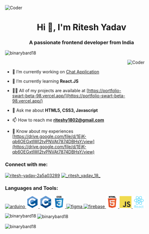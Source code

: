<img align = "center" height = "200px" width="100%" alt="Coder" src = "https://user-images.githubusercontent.com/74038190/225813708-98b745f2-7d22-48cf-9150-083f1b00d6c9.gif">
<h1 align="center">Hi 👋, I'm Ritesh Yadav</h1>
<h3 align="center">A passionate frontend developer from India</h3>

<p align="left"> <img src="https://komarev.com/ghpvc/?username=binarybard18&label=Profile%20views&color=0e75b6&style=flat" alt="binarybard18" /> </p>

<img align = "right" width = "20%" height = "300px" alt="Coder" src = "https://camo.githubusercontent.com/19db51af5f90f1b152bc0b9078f5fe97053955be5074f03f17019c70345bdcdb/68747470733a2f2f6d69726f2e6d656469756d2e636f6d2f6d61782f313336302f302a37513379765349765f7430696f4a2d5a2e676966">

<p align="left"> <a href="https://twitter.com/" target="blank"><img src="https://img.shields.io/twitter/follow/?logo=twitter&style=for-the-badge" alt="" /></a> </p>

- 🔭 I’m currently working on [Chat Application](https://chat-application-chi-gules.vercel.app/)

- 🌱 I’m currently learning **React.JS**

- 👨‍💻 All of my projects are available at [https://portfolio-swart-beta-98.vercel.app/](https://portfolio-swart-beta-98.vercel.app/)

- 💬 Ask me about **HTML5, CSS3, Javascript**

- 📫 How to reach me **riteshy1802@gmail.com**

- 📄 Know about my experiences [https://drive.google.com/file/d/1EjK-qb6OEGxtlWl2tvPNVAt7874DBHsY/view](https://drive.google.com/file/d/1EjK-qb6OEGxtlWl2tvPNVAt7874DBHsY/view)

<h3 align="left">Connect with me:</h3>
<p align="left">
<a href="https://linkedin.com/in/ritesh-yadav-2a5a03289" target="blank"><img align="center" src="https://raw.githubusercontent.com/rahuldkjain/github-profile-readme-generator/master/src/images/icons/Social/linked-in-alt.svg" alt="ritesh-yadav-2a5a03289" height="30" width="40" /></a>
<a href="https://instagram.com/_ritesh_yadav_18_" target="blank"><img align="center" src="https://raw.githubusercontent.com/rahuldkjain/github-profile-readme-generator/master/src/images/icons/Social/instagram.svg" alt="_ritesh_yadav_18_" height="30" width="40" /></a>
</p>

<h3 align="left">Languages and Tools:</h3>
<p align="left"> <a href="https://www.arduino.cc/" target="_blank" rel="noreferrer"> <img src="https://cdn.worldvectorlogo.com/logos/arduino-1.svg" alt="arduino" width="40" height="40"/> </a> <a href="https://www.cprogramming.com/" target="_blank" rel="noreferrer"> <img src="https://raw.githubusercontent.com/devicons/devicon/master/icons/c/c-original.svg" alt="c" width="40" height="40"/> </a> <a href="https://www.w3schools.com/cpp/" target="_blank" rel="noreferrer"> <img src="https://raw.githubusercontent.com/devicons/devicon/master/icons/cplusplus/cplusplus-original.svg" alt="cplusplus" width="40" height="40"/> </a> <a href="https://www.w3schools.com/css/" target="_blank" rel="noreferrer"> <img src="https://raw.githubusercontent.com/devicons/devicon/master/icons/css3/css3-original-wordmark.svg" alt="css3" width="40" height="40"/> </a> <a href="https://www.figma.com/" target="_blank" rel="noreferrer"> <img src="https://www.vectorlogo.zone/logos/figma/figma-icon.svg" alt="figma" width="40" height="40"/> </a> <a href="https://firebase.google.com/" target="_blank" rel="noreferrer"> <img src="https://www.vectorlogo.zone/logos/firebase/firebase-icon.svg" alt="firebase" width="40" height="40"/> </a> <a href="https://www.w3.org/html/" target="_blank" rel="noreferrer"> <img src="https://raw.githubusercontent.com/devicons/devicon/master/icons/html5/html5-original-wordmark.svg" alt="html5" width="40" height="40"/> </a> <a href="https://developer.mozilla.org/en-US/docs/Web/JavaScript" target="_blank" rel="noreferrer"> <img src="https://raw.githubusercontent.com/devicons/devicon/master/icons/javascript/javascript-original.svg" alt="javascript" width="40" height="40"/> </a> <a href="https://reactjs.org/" target="_blank" rel="noreferrer"> <img src="https://raw.githubusercontent.com/devicons/devicon/master/icons/react/react-original-wordmark.svg" alt="react" width="40" height="40"/> </a> </p>

<p><img align="left" src="https://github-readme-stats.vercel.app/api/top-langs?username=binarybard18&show_icons=true&locale=en&layout=compact" alt="binarybard18" /></p>

<p>&nbsp;<img align="center" src="https://github-readme-stats.vercel.app/api?username=binarybard18&show_icons=true&locale=en" alt="binarybard18" /></p>

<p><img align="center" src="https://github-readme-streak-stats.herokuapp.com/?user=binarybard18&" alt="binarybard18" /></p>
